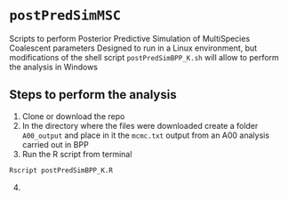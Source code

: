 # `postPredSimMSC`

Scripts to perform Posterior Predictive Simulation of MultiSpecies Coalescent parameters
Designed to run in a Linux environment, but modifications of the shell script `postPredSimBPP_K.sh` will allow to perform the analysis in Windows

## Steps to perform the analysis

1. Clone or download the repo
2. In the directory where the files were downloaded create a folder `A00_output` and place in it the `mcmc.txt` output from an A00 analysis carried out in BPP
3. Run the R script from terminal
  ```sh
  Rscript postPredSimBPP_K.R
  ```
4. 
